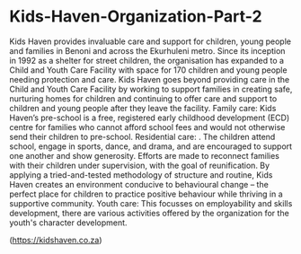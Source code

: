 # Kids-Haven-Organization-Part-2
Kids Haven provides invaluable care and support for children, young people and families in Benoni and across the Ekurhuleni metro. Since its inception in 1992 as a shelter for street children, the organisation has expanded to a Child and Youth Care Facility with space for 170 children and young people needing protection and care.
Kids Haven goes beyond providing care in the Child and Youth Care Facility by working to support families in creating safe, nurturing homes for children and continuing to offer care and support to children and young people after they leave the facility.
Family care: Kids Haven’s pre-school is a free, registered early childhood development (ECD) centre for families who cannot afford school fees and would not otherwise send their children to pre-school.
Residential care: . The children attend school, engage in sports, dance, and drama, and are encouraged to support one another and show generosity. Efforts are made to reconnect families with their children under supervision, with the goal of reunification. By applying a tried-and-tested methodology of structure and routine, Kids Haven creates an environment conducive to behavioural change – the perfect place for children to practice positive behaviour while thriving in a supportive community.
Youth care: This focusses on employability and skills development, there are various activities offered by the organization for the youth's character development.

(https://kidshaven.co.za)
